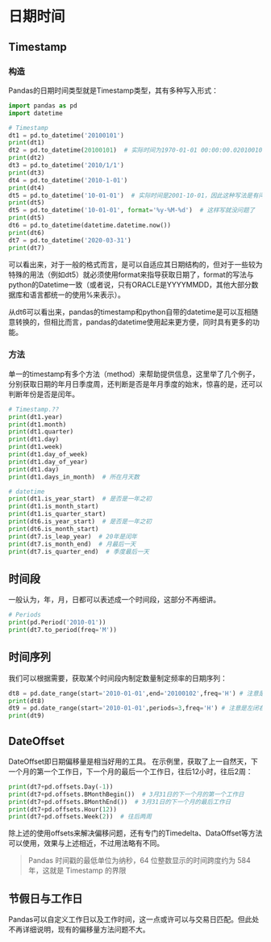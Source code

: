 # 日期时间

## Timestamp

### 构造

Pandas的日期时间类型就是Timestamp类型，其有多种写入形式：

```python
import pandas as pd
import datetime

# Timestamp
dt1 = pd.to_datetime('20100101')
print(dt1)
dt2 = pd.to_datetime(20100101)  # 实际时间为1970-01-01 00:00:00.020100101
print(dt2)
dt3 = pd.to_datetime('2010/1/1')
print(dt3)
dt4 = pd.to_datetime('2010-1-01')
print(dt4)
dt5 = pd.to_datetime('10-01-01')  # 实际时间是2001-10-01，因此这种写法是有问题的
print(dt5)
dt5 = pd.to_datetime('10-01-01', format='%y-%M-%d')  # 这样写就没问题了
print(dt5)
dt6 = pd.to_datetime(datetime.datetime.now())
print(dt6)
dt7 = pd.to_datetime('2020-03-31')
print(dt7)
```

可以看出来，对于一般的格式而言，是可以自适应其日期结构的，但对于一些较为特殊的用法（例如dt5）就必须使用format来指导获取日期了，format的写法与python的Datetime一致（或者说，只有ORACLE是YYYYMMDD，其他大部分数据库和语言都统一的使用%来表示）。

从dt6可以看出来，pandas的timestamp和python自带的datetime是可以互相随意转换的，但相比而言，pandas的datetime使用起来更方便，同时具有更多的功能。

### 方法

单一的timestamp有多个方法（method）来帮助提供信息，这里举了几个例子，分别获取日期的年月日季度周，还判断是否是年月季度的始末，惊喜的是，还可以判断年份是否是闰年。

```python
# Timestamp.??
print(dt1.year)
print(dt1.month)
print(dt1.quarter)
print(dt1.day)
print(dt1.week)
print(dt1.day_of_week)
print(dt1.day_of_year)
print(dt1.day)
print(dt1.days_in_month)  # 所在月天数

# datetime
print(dt1.is_year_start)  # 是否是一年之初
print(dt1.is_month_start)
print(dt1.is_quarter_start)
print(dt6.is_year_start)  # 是否是一年之初
print(dt6.is_month_start)
print(dt7.is_leap_year)  # 20年是闰年
print(dt7.is_month_end)  # 月最后一天
print(dt7.is_quarter_end)  # 季度最后一天
```

## 时间段

一般认为，年，月，日都可以表述成一个时间段，这部分不再细讲。
```python
# Periods
print(pd.Period('2010-01'))
print(dt7.to_period(freq='M'))
```

## 时间序列

我们可以根据需要，获取某个时间段内制定数量制定频率的日期序列：

```python
dt8 = pd.date_range(start='2010-01-01',end='20100102',freq='H') # 注意是左闭右闭区间
print(dt8)
dt9 = pd.date_range(start='2010-01-01',periods=3,freq='H') # 注意是左闭右闭区间
print(dt9)
```

## DateOffset

DateOffset即日期偏移量是相当好用的工具。
在示例里，获取了上一自然天，下一个月的第一个工作日，下一个月的最后一个工作日，往后12小时，往后2周：

```python
print(dt7+pd.offsets.Day(-1))
print(dt7+pd.offsets.BMonthBegin())  # 3月31日的下一个月的第一个工作日
print(dt7+pd.offsets.BMonthEnd())  # 3月31日的下一个月的最后工作日
print(dt7+pd.offsets.Hour(12))
print(dt7+pd.offsets.Week(2))  # 往后两周
```

除上述的使用offsets来解决偏移问题，还有专门的Timedelta、DataOffset等方法可以使用，效果与上述相近，不过用法略有不同。

> Pandas 时间戳的最低单位为纳秒，64 位整数显示的时间跨度约为 584 年，这就是 Timestamp 的界限

## 节假日与工作日

Pandas可以自定义工作日以及工作时间，这一点或许可以与交易日匹配。但此处不再详细说明，现有的偏移量方法问题不大。